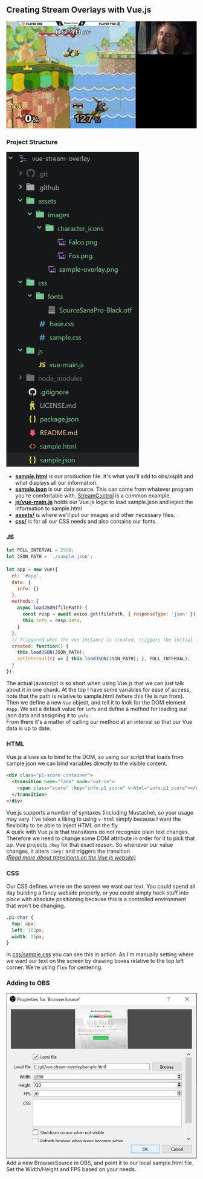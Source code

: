 ## Creating Stream Overlays with Vue.js
![example](.github/screenshots/active-example.jpg)

### Project Structure
![project-layout.jpg](.github/screenshots/project-layout.jpg)  

- **[sample.html](sample.html)** is our production file. It's what you'll add to obs/xsplit and what displays all our information.  
- **[sample.json](sample.json)** is our data source. This can come from whatever program you're comfortable with, [StreamControl](http://farpnut.net/StreamControl) is a common example.  
- **[js/vue-main.js](js/vue-main.js)** holds our Vue.js logic to load sample.json and inject the information to sample.html  
- **[assets/](assets)** is where we'll put our images and other necessary files.  
- **[css/](css)** is for all our CSS needs and also contains our fonts.

### JS
```js
let POLL_INTERVAL = 2500;
let JSON_PATH = './sample.json';

let app = new Vue({
  el: '#app',
  data: {
    info: {}
  },
  methods: {
    async loadJSON(filePath) {
      const resp = await axios.get(filePath, { responseType: 'json' });
      this.info = resp.data;
    }
  },
  // Triggered when the vue instance is created, triggers the initial load.
  created: function() {
    this.loadJSON(JSON_PATH);
    setInterval(() => { this.loadJSON(JSON_PATH); }, POLL_INTERVAL);
  }
});
```
The actual javascript is so short when using Vue.js that we can just talk about it in one chunk. At the top I have some variables for ease of access, note that the path is relative to sample.html (where this file is run from).  
Then we define a new `Vue` object, and tell it to look for the DOM element `#app`. We set a default value for `info` and define a method for loading our json data and assigning it to `info`.  
From there it's a matter of calling our method at an interval so that our Vue data is up to date.

### HTML
Vue.js allows us to bind to the DOM, so using our script that loads from sample.json we can bind variables directly to the visible content.  
```html
<div class="p1-score container">
  <transition name="fade" mode="out-in">
    <span class="score" :key="info.p1_score" v-html="info.p1_score"></span>
  </transition>
</div>
```
Vue.js supports a number of syntaxes (including Mustache), so your usage may vary. I've taken a liking to using `v-html` simply because I want the flexibility to be able to inject HTML on the fly.  
A quirk with Vue.js is that transitions do not recognize plain text changes. Therefore we need to change some DOM attribute in order for it to pick that up. Vue projects `:key` for that exact reason. So whenever our value changes, it alters `:key:` and triggers the transition.  
_[(Read more about transitions on the Vue.js website)](https://vuejs.org/v2/guide/transitions.html)_

### CSS
Our CSS defines where on the screen we want our text. You could spend all day building a fancy website properly, or you could simply hack stuff into place with absolute positioning because this is a controlled environment that won't be changing.  
```css
.p1-char {
  top: 4px;
  left: 102px;
  width: 25px;
}
```
In [css/sample.css](css/sample.css) you can see this in action. As I'm manually setting where we want our text on the screen by drawing boxes relative to the top left corner. We're using `flex` for centering.

### Adding to OBS
![obs-source.jpg](.github/screenshots/obs-source.jpg)  
Add a new BrowserSource in OBS, and point it to our local sample.html file. Set the Width/Height and FPS based on your needs.  
